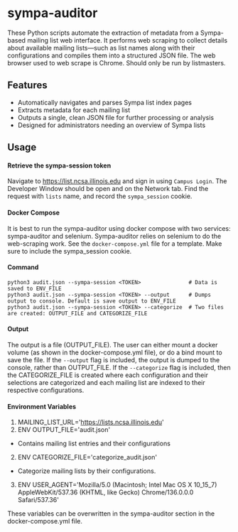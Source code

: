 # sympa-auditor

These Python scripts automate the extraction of metadata from a Sympa-based mailing list web interface. It performs web scraping to collect details about available mailing lists—such as list names along with their configurations and compiles them into a structured JSON file. The web browser used to web scrape is Chrome. Should only be run by listmasters. 

## Features

- Automatically navigates and parses Sympa list index pages
- Extracts metadata for each mailing list
- Outputs a single, clean JSON file for further processing or analysis
- Designed for administrators needing an overview of Sympa lists

## Usage 

#### Retrieve the sympa-session token
Navigate to https://list.ncsa.illinois.edu and sign in using ```Campus Login```. The Developer Window should be open and on the Network tab. Find the request with ```lists``` name, and record the ```sympa_session``` cookie. 

#### Docker Compose
It is best to run the sympa-auditor using docker compose with two services: sympa-auditor and selenium. Sympa-auditor relies on selenium to do the web-scraping work. See the `docker-compose.yml` file for a template. Make sure to include the sympa_session cookie.

#### Command
```
python3 audit.json --sympa-session <TOKEN>               # Data is saved to ENV_FILE
python3 audit.json --sympa-session <TOKEN> --output      # Dumps output to console. Default is save output to ENV_FILE
python3 audit.json --sympa-session <TOKEN> --categorize  # Two files are created: OUTPUT_FILE and CATEGORIZE_FILE

```

#### Output
The output is a file (OUTPUT_FILE). The user can either mount a docker volume (as shown in the docker-compose.yml file), or do a bind mount to save the file. If the `--output` flag is included, the output is dumped to the console, rather than OUTPUT_FILE. If the `--categorize` flag is included, then the CATEGORIZE_FILE is created where each configuration and their selections are categorized and each mailing list are indexed to their respective configurations.

#### Environment Variables 
1. MAILING_LIST_URL='https://lists.ncsa.illinois.edu'
2. ENV OUTPUT_FILE='audit.json' 
- Contains mailing list entries and their configurations
2. ENV CATEGORIZE_FILE='categorize_audit.json' 
- Categorize mailing lists by their configurations. 
3. ENV USER_AGENT='Mozilla/5.0 (Macintosh; Intel Mac OS X 10_15_7) AppleWebKit/537.36 (KHTML, like Gecko) Chrome/136.0.0.0 Safari/537.36'

These variables can be overwritten in the sympa-auditor section in the docker-compose.yml file. 
